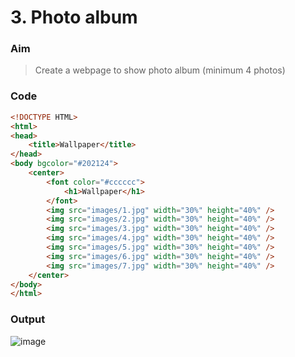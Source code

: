 # 3. Photo album

### Aim

> Create a webpage to show photo album (minimum 4 photos)

### Code

```html
<!DOCTYPE HTML>
<html>
<head>
    <title>Wallpaper</title>
</head>
<body bgcolor="#202124">
    <center>
        <font color="#cccccc">
            <h1>Wallpaper</h1>
        </font>
        <img src="images/1.jpg" width="30%" height="40%" />
        <img src="images/2.jpg" width="30%" height="40%" />
        <img src="images/3.jpg" width="30%" height="40%" />
        <img src="images/4.jpg" width="30%" height="40%" />
        <img src="images/5.jpg" width="30%" height="40%" />
        <img src="images/6.jpg" width="30%" height="40%" />
        <img src="images/7.jpg" width="30%" height="40%" />
    </center>
</body>
</html>
```

### Output

![image]()